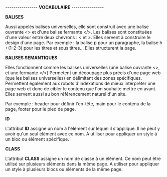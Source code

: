 ---------------- **VOCABULAIRE** ----------------


**BALISES**

Aussi appelés balises universelles, elle sont construit avec une balise ouvrante <> et d'une balise fermante </>. 
Les balises sont constituées d'une valeur entre deux chevrons : < et >.
Elles servent à construire le design d'une page.
Par exemple : la balise p pour un paragraphe, la balise h +(1-2-3) pour les titres et sous titres... Elles structurent la page.


**BALISES SEMANTIQUES**

Elles fonctionnent comme les balises universelles (une balise ouvrante <>, et une fermante </>)
Permetent un découpage plus précis d'une page web (que les balises universelles) en délimitant des zones spécifiques. 
Permettent également aux robots d'indexations de mieux interpréter une page web et donc de cibler le contenu que l'on souhaite mettre en avant.
Elles servent aussi au bon référencement naturel d'un site.

Par exemple : header pour définir l'en-tête, main pour le contenu de la page, footer pour le pied de page.

**ID**

L'attribut **ID** assigne un nom à l'élément sur lequel il s'applique. Il ne peut y avoir qu'un seul élément avec ce nom.
A utiliser pour appliquer un style à un bloc ou élément spécifique.


**CLASS**

L'attribut **CLASS** assigne un nom de classe à un élément. Ce nom peut être utilisé sur plusieurs éléments dans la même page.
A utiliser pour appliquer un style à plusieurs blocs ou éléments de la même page.